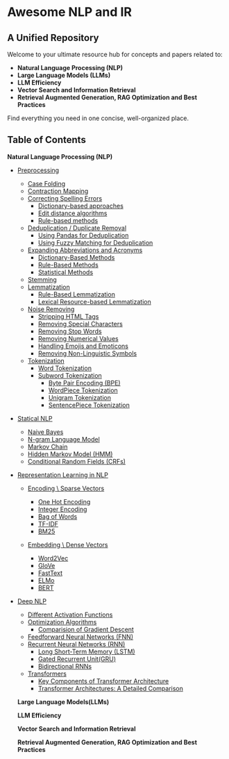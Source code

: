 # Awesome NLP and IR

## A Unified Repository

Welcome to your ultimate resource hub for concepts and papers related to:

- **Natural Language Processing (NLP)**
- **Large Language Models (LLMs)**
- **LLM Efficiency**
- **Vector Search and Information Retrieval** 
- **Retrieval Augmented Generation, RAG Optimization and Best Practices**

Find everything you need in one concise, well-organized place.

## Table of Contents

**Natural Language Processing (NLP)**

- [Preprocessing](#preprocessing)
  - [Case Folding](#case-folding)
  - [Contraction Mapping](#contraction-mapping)
  - [Correcting Spelling Errors](#correcting-spelling-errors)
    - [Dictionary-based approaches](#dictionary-based-approaches)
    - [Edit distance algorithms](#edit-distance-algorithms)
    - [Rule-based methods](#rule-based-methods)
  - [Deduplication / Duplicate Removal](#deduplication--duplicate-removal)
    - [Using Pandas for Deduplication](#using-pandas-for-deduplication)
    - [Using Fuzzy Matching for Deduplication](#using-fuzzy-matching-for-deduplication)
  - [Expanding Abbreviations and Acronyms](#expanding-abbreviations-and-acronyms)
    - [Dictionary-Based Methods](#dictionary-based-methods)
    - [Rule-Based Methods](#rule-based-methods)
    - [Statistical Methods](#statistical-methods)
  - [Stemming](#stemming)
  - [Lemmatization](#lemmatization)
    - [Rule-Based Lemmatization](#rule-based-lemmatization)
    - [Lexical Resource-based Lemmatization](#lexical-resource-based-lemmatization)
  - [Noise Removing](#noise-removing)
    - [Stripping HTML Tags](#stripping-html-tags)
    - [Removing Special Characters](#removing-special-characters)
    - [Removing Stop Words](#removing-stop-words)
    - [Removing Numerical Values](#removing-numerical-values)
    - [Handling Emojis and Emoticons](#handling-emojis-and-emoticons)
    - [Removing Non-Linguistic Symbols](#removing-non-linguistic-symbols)
  - [Tokenization](#tokenization)
    - [Word Tokenization](#word-tokenization)
    - [Subword Tokenization](#subword-tokenization)
      - [Byte Pair Encoding (BPE)](#byte-pair-encoding-bpe)
      - [WordPiece Tokenization](#wordpiece-tokenization)
      - [Unigram Tokenization](#unigram-tokenization)
      - [SentencePiece Tokenization](#sentencepiece-tokenization)
- [Statical NLP](#statical-nlp)
  - [Naive Bayes](#naive-bayes)
  - [N-gram Language Model](#n-gram-language-model)
  - [Markov Chain](#markov-chain)
  - [Hidden Markov Model (HMM)](#hidden-markov-model-hmm)
  - [Conditional Random Fields (CRFs)](#conditional-random-fields-crfs)
- [Representation Learning in NLP](#statical-nlp)
  - [Encoding \ Sparse Vectors](#correcting-spelling-errors)
      - [One Hot Encoding](#dictionary-based-approaches)
      - [Integer Encoding](#dictionary-based-approaches)
      - [Bag of Words](#dictionary-based-approaches)
      - [TF-IDF](#dictionary-based-approaches)
      - [BM25](#dictionary-based-approaches)

  - [Embedding \ Dense Vectors](#correcting-spelling-errors)
      - [Word2Vec](#dictionary-based-approaches)
      - [GloVe](#dictionary-based-approaches)
      - [FastText](#dictionary-based-approaches)
      - [ELMo](#dictionary-based-approaches)
      - [BERT](#dictionary-based-approaches)
    
- [Deep NLP](#statical-nlp)
  - [Different Activation Functions](#correcting-spelling-errors)
  - [Optimization Algorithms](#correcting-spelling-errors)
      - [Comparision of Gradient Descent](#dictionary-based-approaches)
  - [Feedforward Neural Networks (FNN)](#correcting-spelling-errors)
  - [Recurrent Neural Networks (RNN)](#correcting-spelling-errors)
      - [Long Short-Term Memory (LSTM)](#dictionary-based-approaches)
      - [Gated Recurrent Unit(GRU)](#dictionary-based-approaches)
      - [Bidirectional RNNs](#dictionary-based-approaches)
  - [Transformers](#dictionary-based-approaches)
      - [Key Components of Transformer Architecture](#dictionary-based-approaches)
      - [Transformer Architectures: A Detailed Comparison](#dictionary-based-approaches)
         
       
  
  **Large Language Models(LLMs)**

  **LLM Efficiency**
  
  **Vector Search and Information Retrieval**

  **Retrieval Augmented Generation, RAG Optimization and Best Practices**
